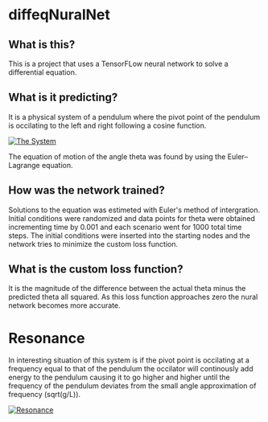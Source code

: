 # diffeqNuralNet


## What is this?
This is a project that uses a TensorFLow neural network to solve a differential equation.

## What is it predicting?
It is a physical system of a pendulum where the pivot point of the pendulum is occilating to the left and right following a cosine function.

<a href="https://i.imgur.com/2OjknMh.gif"><img src="https://i.imgur.com/2OjknMh.gif" title="The System"/></a>

The equation of motion of the angle theta was found by using the Euler–Lagrange equation.
## How was the network trained?
Solutions to the equation was estimeted with Euler's method of intergration. Initial conditions were randomized and data points for theta were obtained incrementing time by 0.001 and each scenario went for 1000 total time steps. The initial conditions were inserted into the starting nodes and the network tries to minimize the custom loss function.
## What is the custom loss function?
It is the magnitude of the difference between the actual theta minus the predicted theta all squared. As this loss function approaches zero the nural network becomes more accurate.

# Resonance
In interesting situation of this system is if the pivot point is occilating at a frequency equal to that of the pendulum the occilator will continously add energy to the pendulum causing it to go higher and higher until the frequency of the pendulum deviates from the small angle approximation of frequency (sqrt(g/L)). 

<a href="https://i.imgur.com/V7oLyv3.gif"><img src="https://i.imgur.com/V7oLyv3.gif" title="Resonance"/></a>
